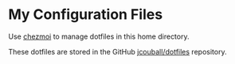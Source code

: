 # My Configuration Files

Use [chezmoi](https://chezmoi.io) to manage dotfiles in this home directory.

These dotfiles are stored in the GitHub [jcouball/dotfiles](https://github.com/jcouball/dotfiles) repository.
